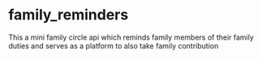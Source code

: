 # family_reminders
This a mini family circle api which reminds family members of their family duties and serves as a platform to also take family contribution
